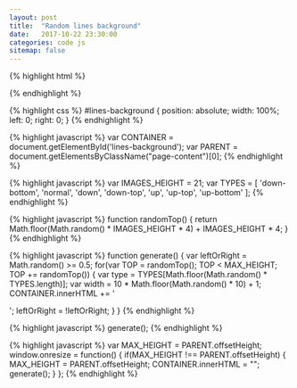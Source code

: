 ```yaml
---
layout: post
title:  "Random lines background"
date:   2017-10-22 23:30:00
categories: code js
sitemap: false
---
```


{% highlight html %}
<div
    id="lines-background"
    style="position: absolute; width: 100%; left: 0; right: 0;"
></div>
{% endhighlight %}

{% highlight css %}
#lines-background {
    position: absolute;
    width: 100%;
    left: 0;
    right: 0;
}
{% endhighlight %}

{% highlight javascript %}
var CONTAINER = document.getElementById('lines-background');
var PARENT = document.getElementsByClassName("page-content")[0];
{% endhighlight %}

{% highlight javascript %}
var IMAGES_HEIGHT = 21;
var TYPES = [ 'down-bottom', 'normal', 'down', 'down-top', 'up', 'up-top', 'up-bottom' ];
{% endhighlight %}

{% highlight javascript %}
function randomTop() {
    return Math.floor(Math.random() * IMAGES_HEIGHT * 4) + IMAGES_HEIGHT * 4;
}
{% endhighlight %}

{% highlight javascript %}
function generate() {
    var leftOrRight = Math.random() >= 0.5;
    for(var TOP = randomTop(); TOP < MAX_HEIGHT; TOP += randomTop()) {
        var type = TYPES[Math.floor(Math.random() * TYPES.length)];
        var width = 10 * Math.floor(Math.random() * 10) + 1;
        CONTAINER.innerHTML += '<div style="' +
            'position:absolute;width:' + width + '%;top:' + TOP + 'px;' +
            'height:' + IMAGES_HEIGHT + 'px;background:url(/assets/lines/' + type + '.png);' +
            (leftOrRight ? 'left:0;' : 'right:0;') +
            '"></div>';
        leftOrRight = !leftOrRight;
    }
}
{% endhighlight %}

{% highlight javascript %}
generate();
{% endhighlight %}

{% highlight javascript %}
var MAX_HEIGHT = PARENT.offsetHeight;
window.onresize = function() {
    if(MAX_HEIGHT !== PARENT.offsetHeight) {
        MAX_HEIGHT = PARENT.offsetHeight;
        CONTAINER.innerHTML = "";
        generate();
    }
};
{% endhighlight %}